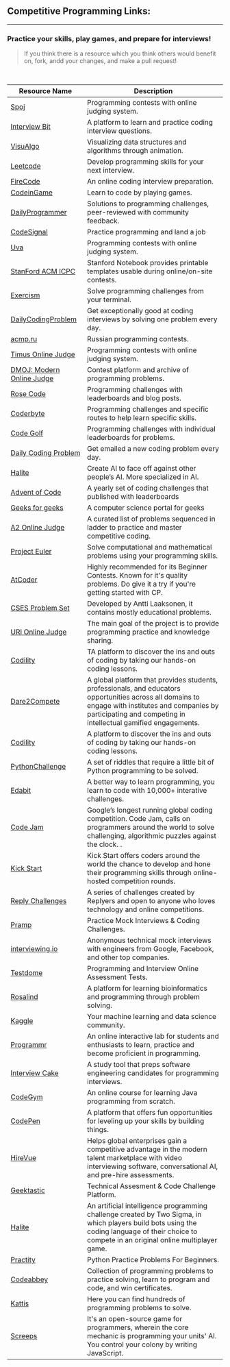 ## Competitive Programming Links:
-------------------------------

### Practice your skills, play games, and prepare for interviews!

> If you think there is a resource which you think others would benefit on, fork, andd your changes, and make a pull request!
<br>

| Resource Name                                                | Description                                                                               |
| ------------------------------------------------------------ | ----------------------------------------------------------------------------------------- |
| [Spoj](https://www.spoj.com/)                                | Programming contests with online judging system.                                          |
| [Interview Bit](https://www.interviewbit.com/)               | A platform to learn and practice coding interview questions.                              |
| [VisuAlgo](https://visualgo.net/en)                          | Visualizing data structures and algorithms through animation.                             |
| [Leetcode](https://leetcode.com/)                            | Develop programming skills for your next interview.                                       |
| [FireCode](https://www.firecode.io/)                         | An online coding interview preparation.                                                   |
| [CodeinGame](https://www.codingame.com/start)                | Learn to code by playing games.                                                           |
| [DailyProgrammer](https://www.hackerrank.com/)               | Solutions to programming challenges, peer-reviewed with community feedback.               |
| [CodeSignal](https://codesignal.com/)                        | Practice programming and land a job                                                       |
| [Uva](https://onlinejudge.org/)                              | Programming contests with online judging system.                                          |
| [StanFord ACM ICPC](https://github.com/jaehyunp/stanfordacm) | Stanford Notebook provides printable templates usable during online/on-site contests.     |
| [Exercism](https://exercism.io/)                             | Solve programming challenges from your terminal.                                          |
| [DailyCodingProblem](https://www.dailycodingproblem.com/)    | Get exceptionally good at coding interviews by solving one problem every day.             |
| [acmp.ru](https://acmp.ru/)                                  | Russian programming contests.                                                             |
| [Timus Online Judge](https://acm.timus.ru/?locale=en)        | Programming contests with online judging system.                                          |
| [DMOJ: Modern Online Judge](https://dmoj.ca/)                | Contest platform and archive of programming problems.                                     |
| [Rose Code](https://www.rosecode.net/)                       | Programming challenges with leaderboards and blog posts.                                  |
| [Coderbyte](https://coderbyte.com/)                          | Programming challenges and specific routes to help learn specific skills.                 |
| [Code Golf](https://code.golf/)                              | Programming challenges with individual leaderboards for problems.                         |
| [Daily Coding Problem](https://www.dailycodingproblem.com/)  | Get emailed a new coding problem every day.                                               |
| [Halite](https://halite.io/)                                 | Create AI to face off against other people’s AI. More specialized in AI.                  |
| [Advent of Code](https://adventofcode.com/)                  | A yearly set of coding challenges that published with leaderboards                        |
| [Geeks for geeks](https://www.geeksforgeeks.org/)            | A computer science portal for geeks                                                       |
| [A2 Online Judge](https://a2oj.com/)                         | A curated list of problems sequenced in ladder to practice and master competitive coding. |
| [Project Euler](https://projecteuler.net/)                   | Solve computational and mathematical problems using your programming skills.              |
| [AtCoder](https://atcoder.jp/)                               | Highly recommended for its Beginner Contests. Known for it's quality problems. Do give it a try if you're getting started with CP.|
| [CSES Problem Set](https://cses.fi/problemset)               | Developed by Antti Laaksonen, it contains mostly educational problems.|
| [URI Online Judge](https://www.urionlinejudge.com/judge/en/login) | The main goal of the project is to provide programming practice and knowledge sharing. |
| [Codility](https://codility.com/programmers/) | TA platform to discover the ins and outs of coding by taking our hands-on coding lessons. |
| [Dare2Compete](https://dare2compete.com/) | A global platform that provides students, professionals, and educators opportunities across all domains to engage with institutes and companies by participating and competing in intellectual gamified engagements. |
| [Codility](https://codility.com/programmers/) | A platform to discover the ins and outs of coding by taking our hands-on coding lessons. |
| [PythonChallenge](http://www.pythonchallenge.com/) | A set of riddles that require a little bit of Python programming to be solved. |
| [Edabit](https://edabit.com/) | A better way to learn programming, you learn to code with 10,000+ interative challenges. |
| [Code Jam](https://codingcompetitions.withgoogle.com/codejam) | Google’s longest running global coding competition. Code Jam, calls on programmers around the world to solve challenging, algorithmic puzzles against the clock. . |
| [Kick Start](https://codingcompetitions.withgoogle.com/kickstart) | Kick Start offers coders around the world the chance to develop and hone their programming skills through online-hosted competition rounds. |
| [Reply Challenges](https://challenges.reply.com/tamtamy/home.action) | A series of challenges created by Replyers and open to anyone who loves technology and online competitions. |
| [Pramp](https://www.pramp.com/#/) | Practice Mock Interviews & Coding Challenges. |
| [interviewing.io](https://interviewing.io/) | Anonymous technical mock interviews with engineers from Google, Facebook, and other top companies. |
| [Testdome](https://www.testdome.com/) | Programming and Interview Online Assessment Tests. |
| [Rosalind](http://rosalind.info/problems/locations/) | A platform for learning bioinformatics and programming through problem solving. |
| [Kaggle](https://www.kaggle.com/) | Your machine learning and data science community. |
| [Programmr](http://www.programmr.com/) | An online interactive lab for students and enthusiasts to learn, practice and become proficient in programming. |
| [Interview Cake](https://www.interviewcake.com/) | A study tool that preps software engineering candidates for programming interviews. |
| [CodeGym](https://codegym.cc/) | An online course for learning Java programming from scratch. |
| [CodePen](https://codepen.io/challenges) | A platform that offers fun opportunities for leveling up your skills by building things. |
| [HireVue](https://www.hirevue.com/) | Helps global enterprises gain a competitive advantage in the modern talent marketplace with video interviewing software, conversational AI, and pre-hire assessments. |
| [Geektastic](https://geektastic.com/) | Technical Assesment & Code Challenge Platform. |
| [Halite](https://www.halite.io/) | An artificial intelligence programming challenge created by Two Sigma, in which players build bots using the coding language of their choice to compete in an original online multiplayer game. |
| [Practity](https://practity.com/) |  Python Practice Problems For Beginners. |
| [Codeabbey](https://www.codeabbey.com/) | Collection of programming problems to practice solving, learn to program and code, and win certificates. |
| [Kattis](https://open.kattis.com/) | Here you can find hundreds of programming problems to solve. |
| [Screeps](https://screeps.com/) | It's an open-source game for programmers, wherein the core mechanic is programming your units' AI. You control your colony by writing JavaScript. |
